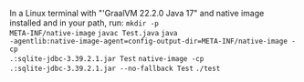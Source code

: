 In a Linux terminal with "'GraalVM 22.2.0 Java 17" and native image installed and in your path, run:
<code>mkdir -p META-INF/native-image</code>
<code>javac Test.java</code>
<code>java -agentlib:native-image-agent=config-output-dir=META-INF/native-image -cp .:sqlite-jdbc-3.39.2.1.jar Test</code>
<code>native-image -cp .:sqlite-jdbc-3.39.2.1.jar --no-fallback Test</code>
<code>./test</code>
